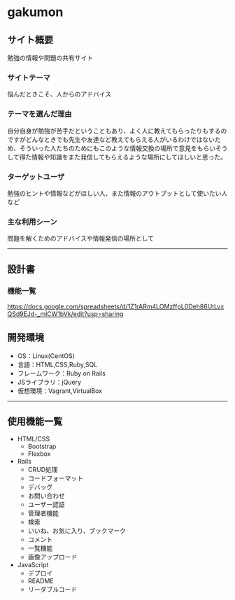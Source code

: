 # gakumon

## サイト概要
勉強の情報や問題の共有サイト

### サイトテーマ
悩んだときこそ、人からのアドバイス

### テーマを選んだ理由
自分自身が勉強が苦手だということもあり、よく人に教えてもらったりもするのですがどんなときでも先生や友達など教えてもらえる人がいるわけではないため、そういった人たちのためにもこのような情報交換の場所で意見をもらいそうして得た情報や知識をまた発信してもらえるような場所にしてほしいと思った。

### ターゲットユーザ
勉強のヒントや情報などがほしい人、また情報のアウトプットとして使いたい人など

### 主な利用シーン
問題を解くためのアドバイスや情報発信の場所として

---

## 設計書

### 機能一覧
https://docs.google.com/spreadsheets/d/1Z1rARm4LOMzffpL0Deh86UtLvxQSd9EJd-_mlCW1bVk/edit?usp=sharing

## 開発環境
- OS：Linux(CentOS)
- 言語：HTML,CSS,Ruby,SQL
- フレームワーク：Ruby on Rails
- JSライブラリ：jQuery
- 仮想環境：Vagrant,VirtualBox

---

## 使用機能一覧
- HTML/CSS
  - Bootstrap
  - Flexbox
- Rails
  - CRUD処理
  - コードフォーマット
  - デバッグ
  - お問い合わせ
  - ユーザー認証
  - 管理者機能
  - 検索
  - いいね、お気に入り、ブックマーク
  - コメント
  - 一覧機能
  - 画像アップロード
- JavaScript
  - デプロイ
  - README
  - リーダブルコード

